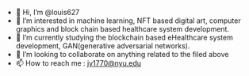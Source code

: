 - 👋 Hi, I’m @louis627
- 👀 I’m interested in machine learning, NFT based digital art, computer graphics and block chain based healthcare system development.
- 🌱 I’m currently studying the blockchain based eHealthcare system development, GAN(generative adversarial networks).
- 💞️ I’m looking to collaborate on anything related to the filed above
- 📫 How to reach me : jy1770@nyu.edu

<!---
louis627/louis627 is a ✨ special ✨ repository because its `README.md` (this file) appears on your GitHub profile.
You can click the Preview link to take a look at your changes.
--->
